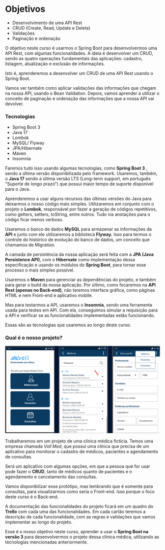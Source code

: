 # Objetivos
  - Desenvolvimento de uma API Rest
  - CRUD (Create, Read, Update e Delete)
  - Validações
  - Paginação e ordenação

O objetivo neste curso é usarmos o Spring Boot para desenvolvermos uma API Rest, com algumas funcionalidades. A ideia é desenvolver um CRUD, sendo as quatro operações fundamentais das aplicações: cadastro, listagem, atualização e exclusão de informações.

Isto é, aprenderemos a desenvolver um CRUD de uma API Rest usando o Spring Boot.

Vamos ver também como aplicar validações das informações que chegam na nossa API, usando o Bean Validation. Depois, vamos aprender a utilizar o conceito de paginação e ordenação das informações que a nossa API vai devolver.
### Tecnologias

  - Spring Boot 3
  - Java 17
  - Lombok
  - MySQL/ Flyway
  - JPA/Hibernate
  - Maven
  - Insomnia

Faremos tudo isso usando algumas tecnologias, como **Spring Boot 3** , sendo a última versão disponibilizada pelo framework. 
Usaremos, também, o **Java 17** sendo a última versão LTS (Long-term support, em português "Suporte de longo prazo") que possui maior tempo de suporte disponível para o Java.

Aprenderemos a usar alguns recursos das últimas versões do Java para deixarmos o nosso código mais simples. 
Utilizaremos em conjunto com o projeto o **Lombok**, responsável por fazer a geração de códigos repetitivos, como getters, setters, toString, entre outros. 
Tudo via anotações para o código ficar menos verboso.

Usaremos o banco de dados **MySQL** para armazenar as informações da **API** e junto com ele utilizaremos a biblioteca **Flyway.**
Isso para termos o controle do histórico de evolução do banco de dados, um conceito que chamamos de Migration.

A camada de persistência da nossa aplicação será feita com a **JPA (Java Persistence API)**, com o **Hibernate** como 
implementação dessa especificação e usando os módulos do **Spring Boot**, para tornar esse processo o mais simples possível.

Usaremos o **Maven** para gerenciar as dependências do projeto, e também para gerar o build da nossa aplicação. 
Por último, como focaremos na **API Rest (apenas no Back-end)**, não teremos interface gráfica, como páginas HTML e nem Front-end e aplicativo mobile.

Mas para testarmos a API, usaremos o **Insomnia**, sendo uma ferramenta usada para testes em API. 
Com ela, conseguimos simular a requisição para a API e verificar se as funcionalidades implementadas estão funcionando.

Essas são as tecnologias que usaremos ao longo deste curso.
### Qual é o nosso projeto?    

![tela_do_aplicativo.png](tela_do_aplicativo.png)    

Trabalharemos em um projeto de uma clínica médica fictícia. Temos uma empresa chamada *Voll Med*, que possui uma clínica
que precisa de um aplicativo para monitorar o cadastro de médicos, pacientes e agendamento de consultas.

Será um aplicativo com algumas opções, em que a pessoa que for usar pode fazer o **CRUD**, tanto de médicos quanto de 
pacientes e o agendamento e cancelamento das consultas.

Vamos disponibilizar esse protótipo, mas lembrando que é somente para consultas, para visualizarmos como seria o Front-end.
Isso porque o foco deste curso é o Back-end.

A documentação das funcionalidades do projeto ficará em um quadro do **Trello** com cada uma das funcionalidades. 
Em cada cartão teremos a descrição de cada funcionalidade, com as regras e validações que vamos implementar ao longo do projeto.

Esse é o nosso objetivo neste curso, aprender a usar o **Spring Boot na versão 3** para desenvolvermos o projeto dessa 
clínica médica, utilizando as tecnologias mencionadas anteriormente.    

